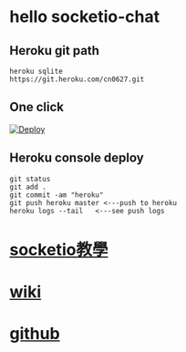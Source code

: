 # hello socketio-chat

## Heroku git path
```
heroku sqlite
https://git.heroku.com/cn0627.git
```
## One click
[![Deploy](https://www.herokucdn.com/deploy/button.svg)](https://heroku.com/deploy)

## Heroku console deploy
```
git status
git add .
git commit -am "heroku"
git push heroku master <---push to heroku
heroku logs --tail   <---see push logs
```
# [ socketio教學 ](https://blog.gtwang.org/programming/socket-io-node-js-realtime-app/)
# [ wiki ](https://zh.wikipedia.org/wiki/Socket.IO)
# [ github ](https://github.com/socketio/socket.io)


